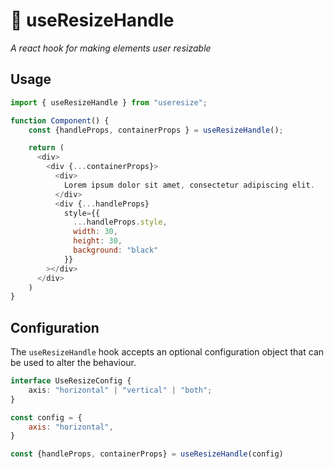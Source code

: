 # 📐 useResizeHandle

*A react hook for making elements user resizable*


## Usage

```js
import { useResizeHandle } from "useresize";

function Component() {
    const {handleProps, containerProps } = useResizeHandle();

    return (
      <div>
        <div {...containerProps}>
          <div>
            Lorem ipsum dolor sit amet, consectetur adipiscing elit.
          </div>
          <div {...handleProps}
            style={{
              ...handleProps.style,
              width: 30,
              height: 30,
              background: "black"
            }}
        ></div>
      </div>
    )
}
```


## Configuration

The `useResizeHandle` hook accepts an optional configuration object that can be used to alter the behaviour.

```ts
interface UseResizeConfig {
    axis: "horizontal" | "vertical" | "both";
}
```

```js
const config = {
    axis: "horizontal",
}

const {handleProps, containerProps} = useResizeHandle(config)

```
